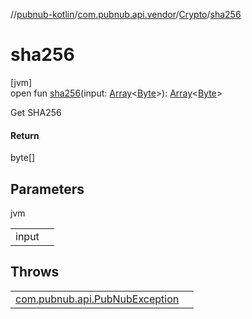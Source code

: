 //[pubnub-kotlin](../../../index.md)/[com.pubnub.api.vendor](../index.md)/[Crypto](index.md)/[sha256](sha256.md)

# sha256

[jvm]\
open fun [sha256](sha256.md)(input: [Array](https://kotlinlang.org/api/latest/jvm/stdlib/kotlin/-array/index.html)&lt;[Byte](https://kotlinlang.org/api/latest/jvm/stdlib/kotlin/-byte/index.html)&gt;): [Array](https://kotlinlang.org/api/latest/jvm/stdlib/kotlin/-array/index.html)&lt;[Byte](https://kotlinlang.org/api/latest/jvm/stdlib/kotlin/-byte/index.html)&gt;

Get SHA256

#### Return

byte[]

## Parameters

jvm

| | |
|---|---|
| input |  |

## Throws

| | |
|---|---|
| [com.pubnub.api.PubNubException](../../com.pubnub.api/-pub-nub-exception/index.md) |  |
